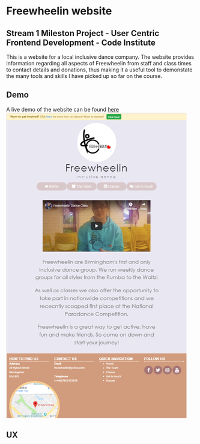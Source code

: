 # Freewheelin website

## Stream 1 Mileston Project - User Centric Frontend Development - Code Institute

This is a website for a local inclusive dance company. The website provides information regarding all aspects of Freewheelin from staff and class times to contact details and donations, thus 
making it a useful tool to demonstate the many tools and skills I have picked up so far on the course.

## Demo

A live demo of the website can be found [here](index.html)
![screenshot.png](/assets/images/screenshot.png)

## UX
